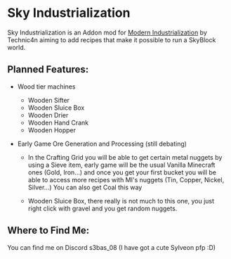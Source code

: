 
# Sky Industrialization


Sky Industrialization is an Addon mod for [Modern Industrialization](https://modrinth.com/mod/modern-industrialization) by Technic4n aiming to add recipes that make it possible to run a SkyBlock world.

## Planned Features:

- Wood tier machines
  - Wooden Sifter
  - Wooden Sluice Box
  - Wooden Drier
  - Wooden Hand Crank
  - Wooden Hopper
 
- Early Game Ore Generation and Processing (still debating)

  - In the Crafting Grid you will be able to get certain metal nuggets by using a Sieve item, early game will be the usual Vanilla Minecraft ones (Gold, Iron...) and once you get your first bucket you will be able to access more recipes with MI's nuggets (Tin, Copper, Nickel, Silver...) 
You can also get Coal this way

  - Wooden Sluice Box, there really is not much to this one, you just right click with gravel and you get random nuggets.

## Where to Find Me: 
You can find me on Discord s3bas_08 (I have got a cute Sylveon pfp :D)
